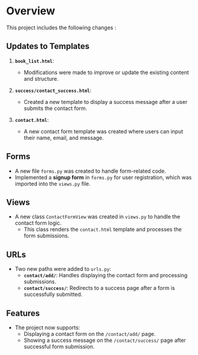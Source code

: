 # Overview

This project includes the following changes :

## Updates to Templates

1. **`book_list.html`**:
   - Modifications were made to improve or update the existing content and structure.

2. **`success/contact_success.html`**:
   - Created a new template to display a success message after a user submits the contact form.

3. **`contact.html`**:
   - A new contact form template was created where users can input their name, email, and message.

## Forms

- A new file `forms.py` was created to handle form-related code.
- Implemented a **signup form** in `forms.py` for user registration, which was imported into the `views.py` file.

## Views

- A new class `ContactFormView` was created in `views.py` to handle the contact form logic.
  - This class renders the `contact.html` template and processes the form submissions.

## URLs

- Two new paths were added to `urls.py`:
  - **`contact/add/`**: Handles displaying the contact form and processing submissions.
  - **`contact/success/`**: Redirects to a success page after a form is successfully submitted.

## Features

- The project now supports:
  - Displaying a contact form on the `/contact/add/` page.
  - Showing a success message on the `/contact/success/` page after successful form submission.
